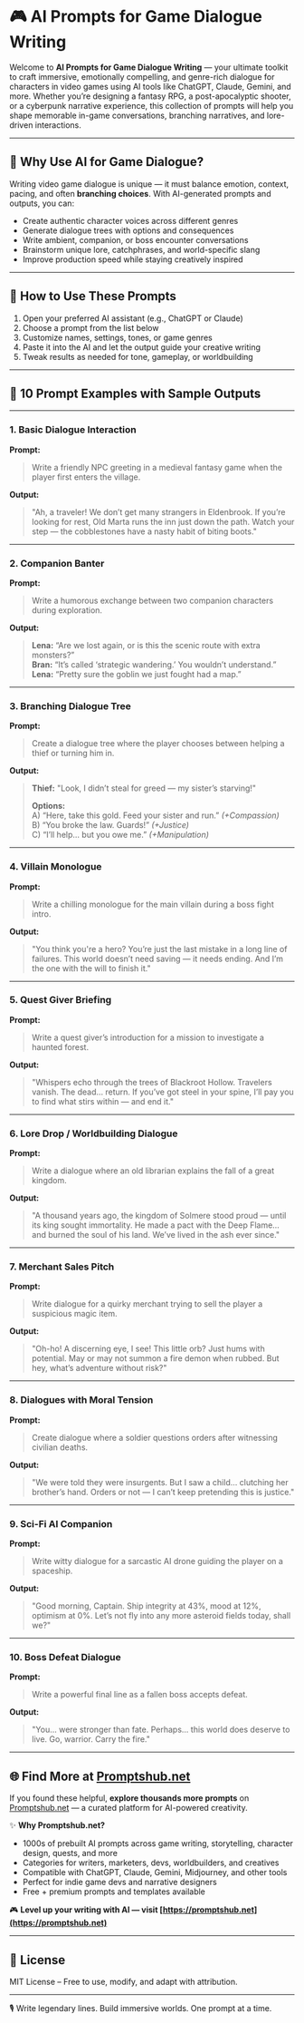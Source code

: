 # 🎮 AI Prompts for Game Dialogue Writing

Welcome to **AI Prompts for Game Dialogue Writing** — your ultimate toolkit to craft immersive, emotionally compelling, and genre-rich dialogue for characters in video games using AI tools like ChatGPT, Claude, Gemini, and more. Whether you’re designing a fantasy RPG, a post-apocalyptic shooter, or a cyberpunk narrative experience, this collection of prompts will help you shape memorable in-game conversations, branching narratives, and lore-driven interactions.

---

## 🧠 Why Use AI for Game Dialogue?

Writing video game dialogue is unique — it must balance emotion, context, pacing, and often **branching choices**. With AI-generated prompts and outputs, you can:

- Create authentic character voices across different genres
- Generate dialogue trees with options and consequences
- Write ambient, companion, or boss encounter conversations
- Brainstorm unique lore, catchphrases, and world-specific slang
- Improve production speed while staying creatively inspired

---

## 🚀 How to Use These Prompts

1. Open your preferred AI assistant (e.g., ChatGPT or Claude)
2. Choose a prompt from the list below
3. Customize names, settings, tones, or game genres
4. Paste it into the AI and let the output guide your creative writing
5. Tweak results as needed for tone, gameplay, or worldbuilding

---

## 🎤 10 Prompt Examples with Sample Outputs

---

### 1. **Basic Dialogue Interaction**

**Prompt:**  
> Write a friendly NPC greeting in a medieval fantasy game when the player first enters the village.

**Output:**  
> "Ah, a traveler! We don’t get many strangers in Eldenbrook. If you’re looking for rest, Old Marta runs the inn just down the path. Watch your step — the cobblestones have a nasty habit of biting boots."

---

### 2. **Companion Banter**

**Prompt:**  
> Write a humorous exchange between two companion characters during exploration.

**Output:**  
> **Lena:** “Are we lost again, or is this the scenic route with extra monsters?”  
> **Bran:** “It’s called ‘strategic wandering.’ You wouldn’t understand.”  
> **Lena:** “Pretty sure the goblin we just fought had a map.”

---

### 3. **Branching Dialogue Tree**

**Prompt:**  
> Create a dialogue tree where the player chooses between helping a thief or turning him in.

**Output:**  
> **Thief:** "Look, I didn’t steal for greed — my sister’s starving!"  
>  
> **Options:**  
> A) “Here, take this gold. Feed your sister and run.” *(+Compassion)*  
> B) “You broke the law. Guards!” *(+Justice)*  
> C) “I’ll help... but you owe me.” *(+Manipulation)*

---

### 4. **Villain Monologue**

**Prompt:**  
> Write a chilling monologue for the main villain during a boss fight intro.

**Output:**  
> "You think you're a hero? You’re just the last mistake in a long line of failures. This world doesn’t need saving — it needs ending. And I’m the one with the will to finish it."

---

### 5. **Quest Giver Briefing**

**Prompt:**  
> Write a quest giver’s introduction for a mission to investigate a haunted forest.

**Output:**  
> "Whispers echo through the trees of Blackroot Hollow. Travelers vanish. The dead… return. If you’ve got steel in your spine, I’ll pay you to find what stirs within — and end it."

---

### 6. **Lore Drop / Worldbuilding Dialogue**

**Prompt:**  
> Write a dialogue where an old librarian explains the fall of a great kingdom.

**Output:**  
> "A thousand years ago, the kingdom of Solmere stood proud — until its king sought immortality. He made a pact with the Deep Flame… and burned the soul of his land. We’ve lived in the ash ever since."

---

### 7. **Merchant Sales Pitch**

**Prompt:**  
> Write dialogue for a quirky merchant trying to sell the player a suspicious magic item.

**Output:**  
> "Oh-ho! A discerning eye, I see! This little orb? Just hums with potential. May or may not summon a fire demon when rubbed. But hey, what’s adventure without risk?"

---

### 8. **Dialogues with Moral Tension**

**Prompt:**  
> Create dialogue where a soldier questions orders after witnessing civilian deaths.

**Output:**  
> "We were told they were insurgents. But I saw a child… clutching her brother’s hand. Orders or not — I can’t keep pretending this is justice."

---

### 9. **Sci-Fi AI Companion**

**Prompt:**  
> Write witty dialogue for a sarcastic AI drone guiding the player on a spaceship.

**Output:**  
> "Good morning, Captain. Ship integrity at 43%, mood at 12%, optimism at 0%. Let’s not fly into any more asteroid fields today, shall we?"

---

### 10. **Boss Defeat Dialogue**

**Prompt:**  
> Write a powerful final line as a fallen boss accepts defeat.

**Output:**  
> "You... were stronger than fate. Perhaps... this world does deserve to live. Go, warrior. Carry the fire."

---

## 🌐 Find More at [Promptshub.net](https://promptshub.net)

If you found these helpful, **explore thousands more prompts** on [Promptshub.net](https://promptshub.net) — a curated platform for AI-powered creativity.

✨ **Why Promptshub.net?**  
- 1000s of prebuilt AI prompts across game writing, storytelling, character design, quests, and more  
- Categories for writers, marketers, devs, worldbuilders, and creatives  
- Compatible with ChatGPT, Claude, Gemini, Midjourney, and other tools  
- Perfect for indie game devs and narrative designers  
- Free + premium prompts and templates available  

🎮 **Level up your writing with AI — visit [https://promptshub.net](https://promptshub.net)**

---

## 📄 License

MIT License – Free to use, modify, and adapt with attribution.

---

🎙️ Write legendary lines. Build immersive worlds. One prompt at a time.

